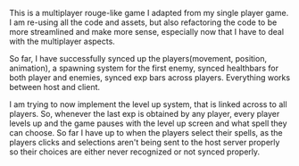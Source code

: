 This is a multiplayer rouge-like game I adapted from my single player game. 
I am re-using all the code and assets, but also refactoring the code to be more streamlined and make more sense, 
especially now that I have to deal with the multiplayer aspects.

So far, I have successfully synced up the players(movement, position, animation), a spawning system for the first enemy, 
synced healthbars for both player and enemies, synced exp bars across players. Everything works between host and client.

I am trying to now implement the level up system, that is linked across to all players. So, whenever the last exp is obtained by any player,
every player levels up and the game pauses with the level up screen and what spell they can choose. So far I have up to when the players select their spells,
as the players clicks and selections aren't being sent to the host server properly so their choices are either never recognized or not synced properly. 


